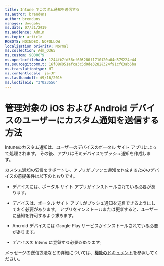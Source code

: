 ```yaml
---
title: Intune でカスタム通知を送信する
ms.author: brenduns
author: brenduns
manager: dougeby
ms.date: 07/31/2019
ms.audience: Admin
ms.topic: article
ROBOTS: NOINDEX, NOFOLLOW
localization_priority: Normal
ms.collection: Adm_O365
ms.custom: 9000679
ms.openlocfilehash: 1244f07fd56cf603280f1710520a04d579224e44
ms.sourcegitcommit: 16f08d051afca3c6d0de32826324f91cf63ab5ba
ms.translationtype: HT
ms.contentlocale: ja-JP
ms.lasthandoff: 09/16/2019
ms.locfileid: "37023556"
---
```

# <a name="how-to-send-custom-notifications-to-the-users-of-managed-ios-and-android-devices"></a>管理対象の iOS および Android デバイスのユーザーにカスタム通知を送信する方法

Intuneのカスタム通知は、ユーザーのデバイスのポータル サイト アプリによって処理されます。 その後、アプリはそのデバイスでプッシュ通知を作成します。

カスタム通知の受信をサポートし、アプリがプッシュ通知を作成するためのデバイスの前提条件は以下のとおりです。

- デバイスには、ポータル サイト アプリがインストールされている必要があります。  

- デバイスは、ポータル サイト アプリがプッシュ通知を送信できるようにしておく必要があります。 アプリをインストールまたは更新すると、ユーザーに通知を許可するよう求めます。

- Android デバイスには Google Play サービスがインストールされている必要があります。

- デバイスを Intune に登録する必要があります。

メッセージの送信方法などの詳細については、[機能のドキュメント](https://docs.microsoft.com/intune/custom-notifications)を参照してください。
